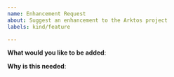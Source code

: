 ```yaml
---
name: Enhancement Request
about: Suggest an enhancement to the Arktos project
labels: kind/feature

---
```

<!-- Please only use this template for submitting enhancement requests -->

**What would you like to be added**:

**Why is this needed**:
